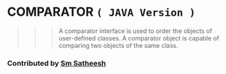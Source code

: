 # COMPARATOR `( JAVA Version )`

>>> A comparator interface is used to order the objects of user-defined classes. 
>>> A comparator object is capable of comparing two objects of the same class. 

### Contributed by [Sm Satheesh](https://github.com/smsatheesh)